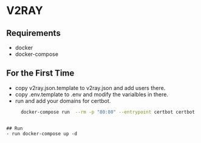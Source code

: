 # V2RAY
## Requirements
  - docker
  - docker-compose
## For the First Time
  - copy v2ray.json.template to v2ray.json and add users there.
  - copy .env.template to .env and modify the varialbles in there.
  - run and add your domains for certbot.
    ``` sh
      docker-compose run  --rm -p "80:80" --entrypoint certbot certbot certonly --standalone --cert-name cert
  ```

## Run
  - run docker-compose up -d
